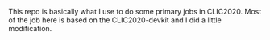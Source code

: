 This repo is basically what I use to do some primary jobs in CLIC2020. Most of the job here is based on the CLIC2020-devkit and I did a little modification.
